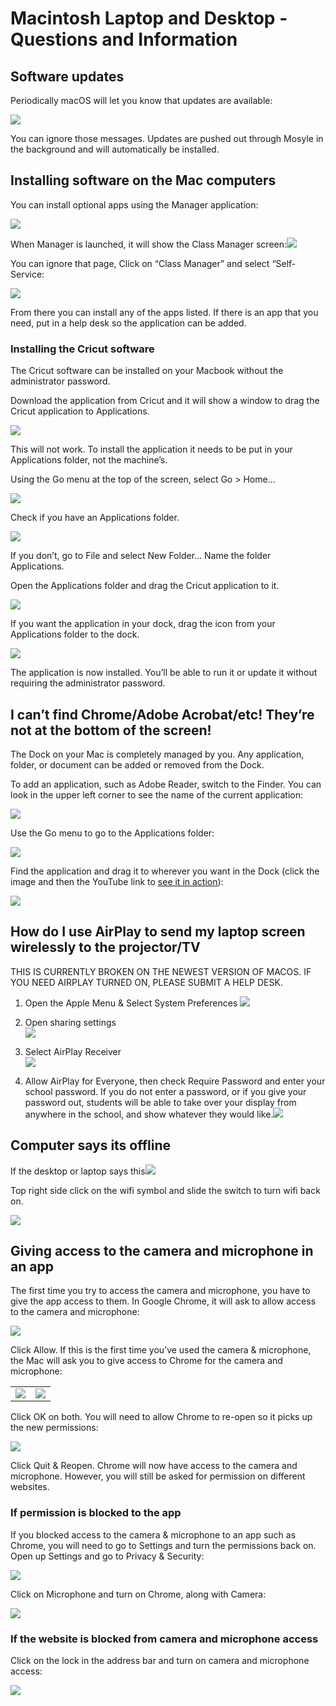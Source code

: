 # Macintosh Laptop and Desktop - Questions and Information

## Software updates

Periodically macOS will let you know that updates are available:

![](https://lh7-us.googleusercontent.com/Ksagc41OC1NPUHddw1D09Xq--wsjE6ilZpW8RV_FPtbjDnBdcfdraJu7qCvfu_BUWQNzB0_LuQmw8_VAULrq8TOJpS3WE1hPq08h-PH2rN7MeFDlmx-U6arG8KO9jyW8q7ac02K--D7WVfksZ0-1k5k)

You can ignore those messages. Updates are pushed out through Mosyle in the background and will automatically be installed.

## Installing software on the Mac computers

You can install optional apps using the Manager application:

![](https://lh7-us.googleusercontent.com/FAnx5z3NI263bOpWP-nB2TscS8pMUYTW0mvWidoJmkTW-o4mMXpIM9EsBNQIlqAZ_YTujekY-BqQKw0jgfFbJnk1z9fYnikqlEf7FLLeKwVmqhyLvXbeBdgtuHCkizgl0AUi_04zDDP1wp463JPrby8)

When Manager is launched, it will show the Class Manager screen:![](https://lh7-us.googleusercontent.com/bbV44WIRahKYTxithQUX43h8YzTnVBB8KOeKGyzA4IWoedDtUOYITU19sNty8iAXbBfd4sY7bnbR_B-pDw6wd710_V2Oi7t7YvSin6fB3b8uPMGolG-N8ggIaRON5Xnw-RTTcIBca6e5SDNgVPLHnEA)

You can ignore that page, Click on “Class Manager” and select “Self-Service:

![](https://lh7-us.googleusercontent.com/oCVkZ9K1gy1RNDZs69uLC1-1gdfZgPFT-2_O2abAuO-kYkZIjG2e-vZOPIRDvwKrP216khxMwaGPetaQ1AeWSy3G2lHaoY6HcH6qcetcmWieG3ur3e25diVmpkbMOl0bkrBhqwTgnprOyNiFv5Ja9A0)

From there you can install any of the apps listed. If there is an app that you need, put in a help desk so the application can be added.
### Installing the Cricut software

The Cricut software can be installed on your Macbook without the administrator password.

Download the application from Cricut and it will show a window to drag the Cricut application to Applications.

![](https://lh7-us.googleusercontent.com/cXO0y1kazvZJwpetQ3WE1VaCWWUjrmJJ0NVUr-EUp9hTEIb6qU7BwCj2dr6lpX_jgePkOgcSYH35SI0y_RYlvefvEjjBJmBb6JfNO8XDasdhhRJuFCCUsgl8WEu8aUusJFGPQpe2pscwtbZWwFfV4M4)

This will not work. To install the application it needs to be put in your Applications folder, not the machine’s.

Using the Go menu at the top of the screen, select Go > Home…

![](https://lh7-us.googleusercontent.com/1cUrQhjaMSuU4n139cxjEaHRHJiIcCCvYUzSAzGgX4F3wH2j96yJg9ABSRtHfec00hq7FSw8Mny9Ql2PIwTU4rLA9GoM2zwJwzIrM1LjgIOg0ZkAJCz9ZdZd6Z5YCSUFPQ3-xieFYas-nlqpfC8Bdf4)

Check if you have an Applications folder.

![](https://lh7-us.googleusercontent.com/XYRfFlGPL4bdo8BfH3Py4kubQ6Lc0jm1f9isnqWBwZuIgo5MApwsA-lvqY8u7C8lIiP6zrmqtAHd-mTYZsR0rvfy7qpiwpxquod12fFo1xKUJq2l0v28pqre5xGE-m3LbMiuwDmIq2yK4osR_ZpGFBw)

If you don’t, go to File and select New Folder… Name the folder Applications.

Open the Applications folder and drag the Cricut application to it.

![](https://lh7-us.googleusercontent.com/R3ezbNUuXx0W4DsPEJ9WWNSZ10rk985f6IX-xV8tBgBnIiUi32LNS73COls_tc-p8m0iaihvn950ItXyWCzVsIzvGYwLIJV3yCub7rOE9cyoNvTVW00Y19mL2vKSWdHXaz0ORo2tcu_Eo8d6GlMySz8)
 
If you want the application in your dock, drag the icon from your Applications folder to the dock.

![](https://lh7-us.googleusercontent.com/6Dk9x_7I2q3OvFqivNFNNAe1vGI1YyPkRJDPyIeTmwyPNdfbr9ZMJxEvfF1MabI0izf1JwHDa5GEZCP1bIHPJaBRdZgM2fRjq8JFXV0WUSP1txy2JaJ5dyJhZMgeq8xgHYX2-movonP_T710Cf2byiU)

The application is now installed. You’ll be able to run it or update it without requiring the administrator password.

## I can’t find Chrome/Adobe Acrobat/etc! They’re not at the bottom of the screen!

The Dock on your Mac is completely managed by you. Any application, folder, or document can be added or removed from the Dock.

To add an application, such as Adobe Reader, switch to the Finder. You can look in the upper left corner to see the name of the current application:

![](https://lh7-us.googleusercontent.com/mRXjb-AsOSpCY6jZPpQBH1gPmdTud4rQYtNsUtfBHZBir7Uj6yr_aX9bh3wUFB3FWcBgDJgO41i3HdY9nKIs2e_Z-Kr6uer_NojFKDWc7zFb3UFmDuX2ZRV2D__xO8MY8w_jRDXT_bZ_O8TlrvGqIig)

Use the Go menu to go to the Applications folder:

![](https://lh7-us.googleusercontent.com/UwUNooL0WpK_3Bubn6TIz9iCqFYthrJOoH9dYRQmrgbgkUfIrXkjlr8kz2S08ETQ1mW4mV7XlxldbcyfhY_8I4YhbMuR-UtbnXuCuX4ynSerBSvtb-3SAjYzOc2JwBWMWHcbh63OO9aiLNhXGb7xTpM)

Find the application and drag it to wherever you want in the Dock (click the image and then the YouTube link to [see it in action](https://youtu.be/ykoj7DumYyE&loop=1)):

[![](https://lh7-us.googleusercontent.com/RIrh88HrlEZWYiDYiwEEM3uV6og5scOwg5mF7CO9HRInO2ylE55yU3H4qomYH8K7l1Ne3rc3lT-SD_ZacuBWHpsoCZkcNEj6rrecAjopgyWb_6pm-YHWjEiOoT89_y0iAAd7jm1DD0V7eYEi_poMeTs)](https://youtu.be/ykoj7DumYyE)

## How do I use AirPlay to send my laptop screen wirelessly to the projector/TV
  
THIS IS CURRENTLY BROKEN ON THE NEWEST VERSION OF MACOS. IF YOU NEED AIRPLAY TURNED ON, PLEASE SUBMIT A HELP DESK.

1. Open the Apple Menu & Select System Preferences
   ![](https://lh7-us.googleusercontent.com/iQjehVJnRYfEnMOTHMMtALtJ-tTXwo-mRbFlmsJuo2wRaFdzDv-a0aLm1xGbJ9wuwnnID8c8MnhJTwSi_ZkKIbSAwk-hl25CtXaZuYv8LjA6Hb9PYp6TEJPFGYI4C3AVTlrrW52zAdOwoZAGxB9xLa0)
 
2. Open sharing settings  
    ![](https://lh7-us.googleusercontent.com/anCzQ8Pq7uHbaVvOhlqHVpniNrB3nRUW7g98_QpPFCHyzdpJGNOkSs_-GYVZPEB_1eKcunRA74n90XFWCn8A8WNf1GFCSWjf0uoitENFpIIA-RDTettzSmTMq7KthDl09rlDjRe7srJmve7ZrPlNQis)
    
3. Select AirPlay Receiver  
    ![](https://lh7-us.googleusercontent.com/GJ3WP90---K7vEk74-ZVv7wsb_YubT26HTJ7-q44kNPRjxjCOxBE-P0nlVaEvhMQvXDuZKYp-SKWh04qORK9zFUa6dy6_y-3kj5gloPuCwmVdHNEW30JJYP3O1mlCyYn0e_HzV0a2Iu8ajSRFwp58nE)
    
4. Allow AirPlay for Everyone, then check Require Password and enter your school password. If you do not enter a password, or if you give your password out, students will be able to take over your display from anywhere in the school, and show whatever they would like.![](https://lh7-us.googleusercontent.com/sLEHUEDA5UNvOZ8K3GrScpHOq45LWkfboCSvWwFSrm_CLjnpUvytIOVNxFdYGnldTII2sRILIPgIAxHwMnTa-7KoTAdZnQq4T5E3Yv9hhPPLQCIrE6zQxyqKCtyoPsKhSFMDfR9rpUFShhG73UwTzc4)

## Computer says its offline  

If the desktop or laptop says this![](https://lh7-us.googleusercontent.com/Bx__FyjzFj3hu1GB4rgvhntUBXMRS0AFjJOyF8aVjHcLZgqrwvI4ImHy3Dnbp8ljRkEYuIZA6KqlGaUj_-Tjt1HJn9-ed4Ha1QGlObRS7gYOw_f3EP9T11myXV6jFOkQRWKbam-jtTkOo7BOBUBiKNQ)

Top right side click on the wifi symbol and slide the switch to turn wifi back on. 

![](https://lh7-us.googleusercontent.com/v0sEFbY1D7zHJf6uA_6mbMAvokQLLQjH168xzSzdF5bKjURUwpszwi2vuM69HlXjQhpe31XNz0AlCliYwMpRYbwXfhicjKW14NtfFELUa8Euw4DQ5GnFB0i1PvwmKA-rbq2TB_45MmHQ-NV-rNhna_s)

## Giving access to the camera and microphone in an app

The first time you try to access the camera and microphone, you have to give the app access to them. In Google Chrome, it will ask to allow access to the camera and microphone:

![](https://lh7-us.googleusercontent.com/gmboqsr3KhkrUEIui4h_qSkSfSk9s-gsWbuBcizKyq6lNhAqWDssK1sJQiuMjomYS_-R792weMdHHSJ2TFH0kwQ32Wh80VF2067ugurRcxL0sN5Xez-fR_kQnrvRvJkWQZoAxx2fxkH4sDvs3mIuZGA)

Click Allow. If this is the first time you’ve used the camera & microphone, the Mac will ask you to give access to Chrome for the camera and microphone:

|   |   |
|---|---|
|![](https://lh7-us.googleusercontent.com/dTyMB4WLlSGbumG-msicRmuA58B1rG1zcTu4gbZclbDiSQag3QmvnFs3A3VyiMmmi-XZM2pc9qKA2FJrbj9A1DFMBoe9Y7pXG17q-RyG9u2fSGV_iLmxjzPYXzDoj5fdXr16fxHhi9qNRiWAdR7nC-Q)|![](https://lh7-us.googleusercontent.com/88ft11teoeQY049DQByJtWifhk5jsBBGHQEVFG7JYlEsn7weZ5OxU492uPUE-y1F-3sYq3PXpTrpKmozpryGYzRTbgM-InPq3TwdJnnQxKq7ap_ueBVcuHYUX6HyyLSqmg-B2Owk7AlFTOk1VjZ2pgg)|

Click OK on both. You will need to allow Chrome to re-open so it picks up the new permissions:

![](https://lh7-us.googleusercontent.com/T0_NJImKe7_sPAg5LPJwuSPu2yz9vES2hCf458ifvomfmMkO0O2KlHhV-1eqp3jFGbL79Q9IbhFenMLmFrcVyg65cxXW5bRXlrvd952-zjbff1FCiAyVkDuQp--g_lwx1AD2JMEtK_nKJLgNcmbti-o)

Click Quit & Reopen. Chrome will now have access to the camera and microphone. However, you will still be asked for permission on different websites.

### If permission is blocked to the app

If you blocked access to the camera & microphone to an app such as Chrome, you will need to go to Settings and turn the permissions back on. Open up Settings and go to Privacy & Security:

![](https://lh7-us.googleusercontent.com/FL7saxpt6jXOQPY9KelPyLIABr_SQ0bGN-ExXyqdl9T7oCx-VwF6i-hLuwtdbVM8O0ZCj50iXKzXGZX1-te5Enaww_j2nU7kGbDkR2Of7jcr24vDqTuQCKumUvxWm64ovMjJJgSt5Fmp_Qm_aaxS1k0)

Click on Microphone and turn on Chrome, along with Camera:

![](https://lh7-us.googleusercontent.com/6C5-iiWqL5x4mq4286nMIIaoxy14m7msam4zaS-FXa9R64NiuO8P76VALqI-4CFq3Eqzw-UG-s6osaNI9GnDjPXMZGBIOKM3DfMAUhcQYFtGFMz4DyvAxPvjbY7qRCVMxh-memWhjru96lvc1amFQZY)

### If the website is blocked from camera and microphone access

Click on the lock in the address bar and turn on camera and microphone access:

![](https://lh7-us.googleusercontent.com/ZoS7BY-FciG5EMg0DvxUzLBtJnUd8PdkawUGmwN04YNGURT-XntzP32Nit_HQHPB_MskSHt9_KQnO9B5_koG2PUAyoD0ERvHHdQNSpjj-_v0etua73ZUYoPFCRnZtczOLpr9AzBC4ip2iuJJNj_Pz5U)

